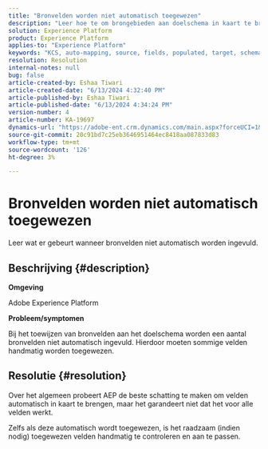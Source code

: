 ```yaml
---
title: "Bronvelden worden niet automatisch toegewezen"
description: "Leer hoe te om brongebieden aan doelschema in kaart te brengen terwijl het in kaart brengen van brongebieden aan doelschema."
solution: Experience Platform
product: Experience Platform
applies-to: "Experience Platform"
keywords: "KCS, auto-mapping, source, fields, populated, target, schema, AEP, manual"
resolution: Resolution
internal-notes: null
bug: false
article-created-by: Eshaa Tiwari
article-created-date: "6/13/2024 4:32:40 PM"
article-published-by: Eshaa Tiwari
article-published-date: "6/13/2024 4:34:24 PM"
version-number: 4
article-number: KA-19697
dynamics-url: "https://adobe-ent.crm.dynamics.com/main.aspx?forceUCI=1&pagetype=entityrecord&etn=knowledgearticle&id=daa8878c-a229-ef11-840a-6045bd029b18"
source-git-commit: 20c91bd7c25eb3646951464ec8418aa087833d83
workflow-type: tm+mt
source-wordcount: '126'
ht-degree: 3%

---
```


# Bronvelden worden niet automatisch toegewezen


Leer wat er gebeurt wanneer bronvelden niet automatisch worden ingevuld.

## Beschrijving {#description}


<b>Omgeving</b>

Adobe Experience Platform

<b>Probleem/symptomen</b>

Bij het toewijzen van bronvelden aan het doelschema worden een aantal bronvelden niet automatisch ingevuld. Hierdoor moeten sommige velden handmatig worden toegewezen.


## Resolutie {#resolution}


Over het algemeen probeert AEP de beste schatting te maken om velden automatisch in kaart te brengen, maar het garandeert niet dat het voor alle velden werkt.

Zelfs als deze automatisch wordt toegewezen, is het raadzaam (indien nodig) toegewezen velden handmatig te controleren en aan te passen.
